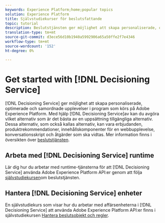 ```yaml
---
keywords: Experience Platform;home;popular topics
solution: Experience Platform
title: Självstudiekurser för beslutsfattande
topic: tutorial
description: Beslutstjänsten ger möjlighet att skapa personaliserade, optimerade och samordnade upplevelser i program som körs på Adobe Experience Platform. Med hjälp av beslutstjänsten kan du fastställa det bästa alternativet bland en uppsättning tillgängliga alternativ.
translation-type: tm+mt
source-git-commit: d3ece56d10b1940a5992906a65a50ffe2f7e4346
workflow-type: tm+mt
source-wordcount: '152'
ht-degree: 0%

---
```



# Get started with [!DNL Decisioning Service]

[!DNL Decisioning Service] ger möjlighet att skapa personaliserade, optimerade och samordnade upplevelser i program som körs på Adobe Experience Platform. Med hjälp [!DNL Decisioning Service]av kan du avgöra vilket alternativ som är det bästa av en uppsättning tillgängliga alternativ. Dessa alternativ, som också kallas alternativ, kan vara erbjudanden, produktrekommendationer, innehållskomponenter för en webbupplevelse, konversationsskript och åtgärder som ska vidtas. Mer information finns i översikten över [beslutstjänsten](../decisioning-service/home.md).

## Arbeta med [!DNL Decisioning Service] runtime

Lär dig hur du arbetar med runtime-tjänsterna för att [!DNL Decisioning Service] använda Adobe Experience Platform API:er genom att följa [självstudiekursen](../decisioning-service/tutorials/runtime.md)om beslutstjänsten.

## Hantera [!DNL Decisioning Service] enheter

En självstudiekurs som visar hur du arbetar med affärsenheterna i [!DNL Decisioning Service] att använda Adobe Experience Platform API:er finns i självstudiekursen [Hantera beslutsobjekt och regler](../decisioning-service/tutorials/entities.md).